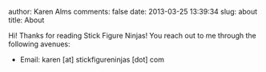 author: Karen Alms 
comments: false
date: 2013-03-25 13:39:34
slug: about
title: About

Hi! Thanks for reading Stick Figure Ninjas! You reach out to me through the following avenues:

- Email: karen [at] stickfigureninjas [dot] com

